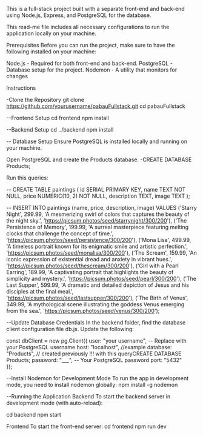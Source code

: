 
This is a full-stack project built with a separate front-end and back-end using Node.js, Express, and PostgreSQL for the database.

This read-me file includes all necessary configurations to run the application locally on your machine.

Prerequisites
Before you can run the project, make sure to have the following installed on your machine:

Node.js - Required for both front-end and back-end.
PostgreSQL - Database setup for the project.
Nodemon - A utility that monitors for changes 

Instructions

-Clone the Repository
git clone https://github.com/yourusername/pabauFullstack.git
cd pabauFullstack

--Frontend Setup
cd frontend
npm install

--Backend Setup
cd ../backend
npm install

-- Database Setup
Ensure PostgreSQL is installed locally and running on your machine.

Open PostgreSQL and create the Products database.
-CREATE DATABASE Products; 

Run this queries:

-- CREATE TABLE paintings (
    id SERIAL PRIMARY KEY,
    name TEXT NOT NULL,
    price NUMERIC(10, 2) NOT NULL,
    description TEXT,
    image TEXT
);


-- INSERT INTO paintings (name, price, description, image) VALUES
('Starry Night', 299.99, 'A mesmerizing swirl of colors that captures the beauty of the night sky.', 'https://picsum.photos/seed/starrynight/300/200'),
('The Persistence of Memory', 199.99, 'A surreal masterpiece featuring melting clocks that challenge the concept of time.', 'https://picsum.photos/seed/persistence/300/200'),
('Mona Lisa', 499.99, 'A timeless portrait known for its enigmatic smile and artistic perfection.', 'https://picsum.photos/seed/monalisa/300/200'),
('The Scream', 159.99, 'An iconic expression of existential dread and anxiety in vibrant hues.', 'https://picsum.photos/seed/thescream/300/200'),
('Girl with a Pearl Earring', 189.99, 'A captivating portrait that highlights the beauty of simplicity and mystery.', 'https://picsum.photos/seed/pearl/300/200'),
('The Last Supper', 599.99, 'A dramatic and detailed depiction of Jesus and his disciples at the final meal.', 'https://picsum.photos/seed/lastsupper/300/200'),
('The Birth of Venus', 349.99, 'A mythological scene illustrating the goddess Venus emerging from the sea.', 'https://picsum.photos/seed/venus/300/200');


--Update Database Credentials
In the backend folder, find the database client configuration file db.js. Update the following:

const dbClient = new pg.Client({
    user: "your username", -- Replace with your PostgreSQL username
    host: "localhost", //example
    database: "Products", // created previously !!! with this queryCREATE DATABASE Products;
    password: "___",      -- Your PostgreSQL password
    port: "5432"         
});


--Install Nodemon for Development Mode
To run the app in development mode, you need to install nodemon globally:
npm install -g nodemon

--Running the Application
Backend
To start the backend server in development mode (with auto-reload):

cd backend
npm start

Frontend
To start the front-end server:
cd frontend
npm run dev
